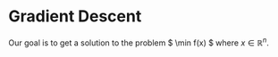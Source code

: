 # Gradient Descent

Our goal is to get a solution to the problem
$
\min f(x)
$
where $x\in\mathbb{R}^n$.
